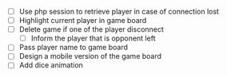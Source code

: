 -[ ] Use php session to retrieve player in case of connection lost
-[ ] Highlight current player in game board
-[ ] Delete game if one of the player disconnect
    -[ ] Inform the player that is opponent left
-[ ] Pass player name to game board
-[ ] Design a mobile version of the game board
-[ ] Add dice animation

